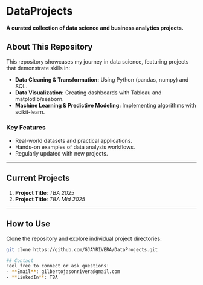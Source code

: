 # DataProjects  
**A curated collection of data science and business analytics projects.**  

## About This Repository  
This repository showcases my journey in data science, featuring projects that demonstrate skills in:  
- **Data Cleaning & Transformation:** Using Python (pandas, numpy) and SQL.  
- **Data Visualization:** Creating dashboards with Tableau and matplotlib/seaborn.  
- **Machine Learning & Predictive Modeling:** Implementing algorithms with scikit-learn.  

### Key Features  
- Real-world datasets and practical applications.  
- Hands-on examples of data analysis workflows.  
- Regularly updated with new projects.

---

## Current Projects  
1. **Project Title**: *TBA 2025*  
2. **Project Title**: *TBA Mid 2025*  

---

## How to Use  
Clone the repository and explore individual project directories:  
```bash
git clone https://github.com/GJAYRIVERA/DataProjects.git

## Contact  
Feel free to connect or ask questions!  
- **Email**: gilbertojasonrivera@gmail.com  
- **LinkedIn**: TBA
